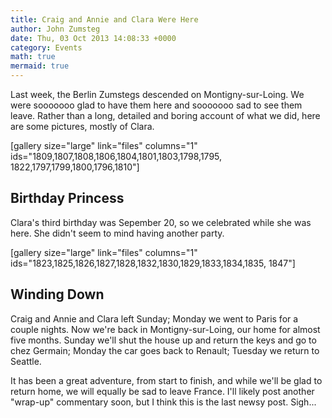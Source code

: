 ```yaml
---
title: Craig and Annie and Clara Were Here
author: John Zumsteg
date: Thu, 03 Oct 2013 14:08:33 +0000
category: Events
math: true
mermaid: true
---
```

Last week, the Berlin Zumstegs descended on Montigny-sur-Loing. We were sooooooo glad to have them here and sooooooo sad to see them leave. Rather than a long, detailed and boring account of what we did, here are some pictures, mostly of Clara.

[gallery size="large" link="files" columns="1" ids="1809,1807,1808,1806,1804,1801,1803,1798,1795, 1822,1797,1799,1800,1796,1810"]
<h2>Birthday Princess</h2>
Clara's third birthday was Sepember 20, so we celebrated while she was here. She didn't seem to mind having another party.

[gallery size="large" link="files" columns="1" ids="1823,1825,1826,1827,1828,1832,1830,1829,1833,1834,1835, 1847"]

<h2>Winding Down</h2>
Craig and Annie and Clara left Sunday; Monday we went to Paris for a couple nights. Now we're back in Montigny-sur-Loing, our home for almost five months. Sunday we'll shut the house up and return the keys and go to chez Germain; Monday the car goes back to Renault; Tuesday we return to Seattle.

It has been a great adventure, from start to finish, and while we'll be glad to return home, we will equally be sad to leave France. I'll likely post another "wrap-up" commentary soon, but I think this is the last newsy post. Sigh...
